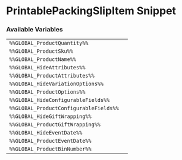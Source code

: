 # PrintablePackingSlipItem Snippet

### Available Variables
|||
|---|---|
| `%%GLOBAL_ProductQuantity%%` |
| `%%GLOBAL_ProductSku%%` |
| `%%GLOBAL_ProductName%%` |
| `%%GLOBAL_HideAttributes%%` |
| `%%GLOBAL_ProductAttributes%%` |
| `%%GLOBAL_HideVariationOptions%%` |
| `%%GLOBAL_ProductOptions%%` |
| `%%GLOBAL_HideConfigurableFields%%` |
| `%%GLOBAL_ProductConfigurableFields%%` |
| `%%GLOBAL_HideGiftWrapping%%` |
| `%%GLOBAL_ProductGiftWrapping%%` |
| `%%GLOBAL_HideEventDate%%` |
| `%%GLOBAL_ProductEventDate%%` |
| `%%GLOBAL_ProductBinNumber%%` |
